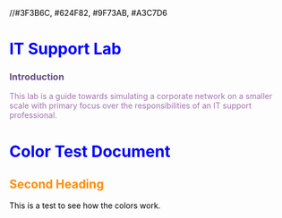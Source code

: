 //#3F3B6C, #624F82, #9F73AB, #A3C7D6

<h1 style="color:#3F3B6C">IT Support Lab</h1>

<h3 style="color:#624F82">Introduction</h3>

<span style="color:#9F73AB">This lab is a guide towards simulating a corporate network on a smaller scale with primary focus over the responsibilities of an IT support professional.</span>

<style>
H1{color:Blue !important;}
H2{color:DarkOrange !important;}
p{color:Black !important;}
</style>

# Color Test Document

## Second Heading

This is a test to see how the colors work.
